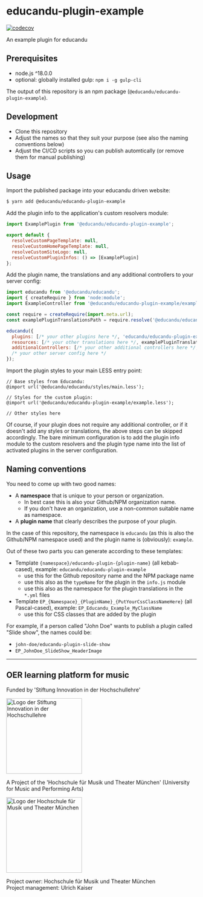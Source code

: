 # educandu-plugin-example

[![codecov](https://codecov.io/gh/educandu/educandu-plugin-example/branch/main/graph/badge.svg)](https://codecov.io/gh/educandu/educandu-plugin-example)

An example plugin for educandu

## Prerequisites

* node.js ^18.0.0
* optional: globally installed gulp: `npm i -g gulp-cli`

The output of this repository is an npm package (`@educandu/educandu-plugin-example`).

## Development

* Clone this repository
* Adjust the names so that they suit your purpose (see also the naming conventions below)
* Adjust the CI/CD scripts so you can publish automtically (or remove them for manual publishing)

## Usage

Import the published package into your educandu driven website:

~~~ sh
$ yarn add @educandu/educandu-plugin-example
~~~

Add the plugin info to the application's custom resolvers module:

~~~ js
import ExamplePlugin from '@educandu/educandu-plugin-example';

export default {
  resolveCustomPageTemplate: null,
  resolveCustomHomePageTemplate: null,
  resolveCustomSiteLogo: null,
  resolveCustomPluginInfos: () => [ExamplePlugin]
};
~~~

Add the plugin name, the translations and any additional controllers to your server config:

~~~ js
import educandu from '@educandu/educandu';
import { createRequire } from 'node:module';
import ExampleController from '@educandu/educandu-plugin-example/example-controller.js';

const require = createRequire(import.meta.url);
const examplePluginTranslationsPath = require.resolve('@educandu/educandu-plugin-example/translations.json');

educandu({
  plugins: [/* your other plugins here */, 'educandu/educandu-plugin-example'],
  resources: [/* your other translations here */, examplePluginTranslationsPath],
  additionalControllers: [/* your other additional controllers here */, ExampleController],
  /* your other server config here */
});
~~~

Import the plugin styles to your main LESS entry point:

~~~ less
// Base styles from Educandu:
@import url('@educandu/educandu/styles/main.less');

// Styles for the custom plugin:
@import url('@educandu/educandu-plugin-example/example.less');

// Other styles here
~~~

Of course, if your plugin does not require any additional controller, or if it doesn't add any styles or translations,
the above steps can be skipped accordingly. The bare minimum configuration is to add the plugin info module to the
custom resolvers and the plugin type name into the list of activated plugins in the server configuration.

## Naming conventions

You need to come up with two good names:

* A **namespace** that is unique to your person or organization.
  * In best case this is also your Github/NPM organization name.
  * If you don't have an organization, use a non-common suitable name as namespace.
* A **plugin name** that clearly describes the purpose of your plugin.

In the case of this repository, the namespace is `educandu` (as this is also the Github/NPM namespace used) and the plugin name is (obviously): `example`.

Out of these two parts you can generate according to these templates:

* Template `{namespace}/educandu-plugin-{plugin-name}` (all kebab-cased), example: `educandu/educandu-plugin-example`
  * use this for the Github repository name and the NPM package name
  * use this also as the `typeName` for the plugin in the `info.js` module
  * use this also as the namespace for the plugin translations in the `*.yml` files
* Template `EP_{Namespace}_{PluginName}_{PutYourCssClassNameHere}` (all Pascal-cased), example: `EP_Educandu_Example_MyClassName`
  * use this for CSS classes that are added by the plugin

For example, if a person called "John Doe" wants to publish a plugin called "Slide show", the names could be:

* `john-doe/educandu-plugin-slide-show`
* `EP_JohnDoe_SlideShow_HeaderImage`

---

## OER learning platform for music

Funded by 'Stiftung Innovation in der Hochschullehre'

<img src="https://stiftung-hochschullehre.de/wp-content/uploads/2020/07/logo_stiftung_hochschullehre_screenshot.jpg)" alt="Logo der Stiftung Innovation in der Hochschullehre" width="200"/>

A Project of the 'Hochschule für Musik und Theater München' (University for Music and Performing Arts)

<img src="https://upload.wikimedia.org/wikipedia/commons/d/d8/Logo_Hochschule_f%C3%BCr_Musik_und_Theater_M%C3%BCnchen_.png" alt="Logo der Hochschule für Musik und Theater München" width="200"/>

Project owner: Hochschule für Musik und Theater München\
Project management: Ulrich Kaiser
